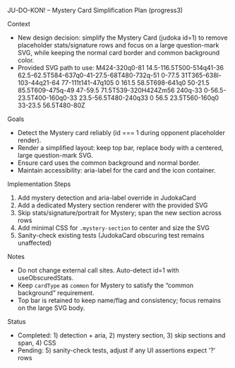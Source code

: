 JU-DO-KON! – Mystery Card Simplification Plan (progress3)

Context
- New design decision: simplify the Mystery Card (judoka id=1) to remove placeholder stats/signature rows and focus on a large question-mark SVG, while keeping the normal card border and common background color.
- Provided SVG path to use: M424-320q0-81 14.5-116.5T500-514q41-36 62.5-62.5T584-637q0-41-27.5-68T480-732q-51 0-77.5 31T365-638l-103-44q21-64 77-111t141-47q105 0 161.5 58.5T698-641q0 50-21.5 85.5T609-475q-49 47-59.5 71.5T539-320H424Zm56 240q-33 0-56.5-23.5T400-160q0-33 23.5-56.5T480-240q33 0 56.5 23.5T560-160q0 33-23.5 56.5T480-80Z

Goals
- Detect the Mystery card reliably (id === 1 during opponent placeholder render).
- Render a simplified layout: keep top bar, replace body with a centered, large question-mark SVG.
- Ensure card uses the common background and normal border.
- Maintain accessibility: aria-label for the card and the icon container.

Implementation Steps
1) Add mystery detection and aria-label override in JudokaCard
2) Add a dedicated Mystery section renderer with the provided SVG
3) Skip stats/signature/portrait for Mystery; span the new section across rows
4) Add minimal CSS for `.mystery-section` to center and size the SVG
5) Sanity-check existing tests (JudokaCard obscuring test remains unaffected)

Notes
- Do not change external call sites. Auto-detect id=1 with useObscuredStats.
- Keep `cardType` as `common` for Mystery to satisfy the “common background” requirement.
- Top bar is retained to keep name/flag and consistency; focus remains on the large SVG body.

Status
- Completed: 1) detection + aria, 2) mystery section, 3) skip sections and span, 4) CSS
- Pending: 5) sanity-check tests, adjust if any UI assertions expect '?' rows
